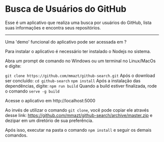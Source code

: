 # Busca de Usuários do GitHub

Esse é um aplicativo que realiza uma busca por usuários do GitHub, lista suas informações e encontra seus repositórios.

---

Uma 'demo' funcional do aplicativo pode ser acessada em ?

Para instalar o aplicativo é necessário ter instalado o Nodejs no sistema.

Abra um prompt de comando no Windows ou um terminal no Linux/MacOs e digite:

`git clone https://github.com/mmazt/github-search.git`
Após o download ser concluído:
`cd github-search`
`npm install`
Após a instalação das dependências, digite:
`npm run build`
Quando a build estiver finalizada, rode o comando `serve -g build`

Acesse o aplicativo em http://localhost:5000

Ao invés de utilizar o comando `git clone`, você pode copiar ele através desse link: https://github.com/mmazt/github-search/archive/master.zip e dezipar em um diretório de sua preferência. 

Após isso, executar na pasta o comando `npm install` e seguir os demais comandos.
